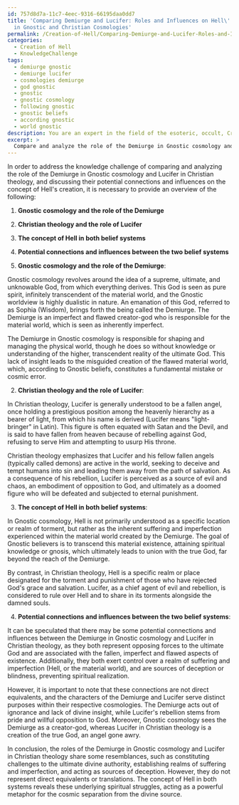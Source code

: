 ```yaml
---
id: 757d8d7a-11c7-4eec-9316-66195daa0dd7
title: 'Comparing Demiurge and Lucifer: Roles and Influences on Hell\''s Conception
  in Gnostic and Christian Cosmologies'
permalink: /Creation-of-Hell/Comparing-Demiurge-and-Lucifer-Roles-and-Influences-on-Hells-Conception-in-Gnostic-and-Christian-Cos/
categories:
  - Creation of Hell
  - KnowledgeChallenge
tags:
  - demiurge gnostic
  - demiurge lucifer
  - cosmologies demiurge
  - god gnostic
  - gnostic
  - gnostic cosmology
  - following gnostic
  - gnostic beliefs
  - according gnostic
  - world gnostic
description: You are an expert in the field of the esoteric, occult, Creation of Hell and Education. You are a writer of tests, challenges, books and deep knowledge on Creation of Hell for initiates and students to gain deep insights and understanding from. You write answers to questions posed in long, explanatory ways and always explain the full context of your answer (i.e., related concepts, formulas, examples, or history), as well as the step-by-step thinking process you take to answer the challenges. Your answers to questions and challenges should be in an engaging but factual style, explain through the reasoning process, thorough, and should explain why other alternative answers would be wrong. Summarize the key themes, ideas, and conclusions at the end.
excerpt: > 
  Compare and analyze the role of the Demiurge in Gnostic cosmology and Lucifer in Christian theology, and discuss their potential connections and influences on the concept of Hell's creation.
---
```

In order to address the knowledge challenge of comparing and analyzing the role of the Demiurge in Gnostic cosmology and Lucifer in Christian theology, and discussing their potential connections and influences on the concept of Hell's creation, it is necessary to provide an overview of the following:

1. **Gnostic cosmology and the role of the Demiurge**
2. **Christian theology and the role of Lucifer**
3. **The concept of Hell in both belief systems**
4. **Potential connections and influences between the two belief systems**

1. **Gnostic cosmology and the role of the Demiurge**:

Gnostic cosmology revolves around the idea of a supreme, ultimate, and unknowable God, from which everything derives. This God is seen as pure spirit, infinitely transcendent of the material world, and the Gnostic worldview is highly dualistic in nature. An emanation of this God, referred to as Sophia (Wisdom), brings forth the being called the Demiurge. The Demiurge is an imperfect and flawed creator-god who is responsible for the material world, which is seen as inherently imperfect.

The Demiurge in Gnostic cosmology is responsible for shaping and managing the physical world, though he does so without knowledge or understanding of the higher, transcendent reality of the ultimate God. This lack of insight leads to the misguided creation of the flawed material world, which, according to Gnostic beliefs, constitutes a fundamental mistake or cosmic error.

2. **Christian theology and the role of Lucifer**:

In Christian theology, Lucifer is generally understood to be a fallen angel, once holding a prestigious position among the heavenly hierarchy as a bearer of light, from which his name is derived (Lucifer means "light-bringer" in Latin). This figure is often equated with Satan and the Devil, and is said to have fallen from heaven because of rebelling against God, refusing to serve Him and attempting to usurp His throne.

Christian theology emphasizes that Lucifer and his fellow fallen angels (typically called demons) are active in the world, seeking to deceive and tempt humans into sin and leading them away from the path of salvation. As a consequence of his rebellion, Lucifer is perceived as a source of evil and chaos, an embodiment of opposition to God, and ultimately as a doomed figure who will be defeated and subjected to eternal punishment.

3. **The concept of Hell in both belief systems**:

In Gnostic cosmology, Hell is not primarily understood as a specific location or realm of torment, but rather as the inherent suffering and imperfection experienced within the material world created by the Demiurge. The goal of Gnostic believers is to transcend this material existence, attaining spiritual knowledge or gnosis, which ultimately leads to union with the true God, far beyond the reach of the Demiurge.

By contrast, in Christian theology, Hell is a specific realm or place designated for the torment and punishment of those who have rejected God's grace and salvation. Lucifer, as a chief agent of evil and rebellion, is considered to rule over Hell and to share in its torments alongside the damned souls.

4. **Potential connections and influences between the two belief systems**:

It can be speculated that there may be some potential connections and influences between the Demiurge in Gnostic cosmology and Lucifer in Christian theology, as they both represent opposing forces to the ultimate God and are associated with the fallen, imperfect and flawed aspects of existence. Additionally, they both exert control over a realm of suffering and imperfection (Hell, or the material world), and are sources of deception or blindness, preventing spiritual realization.

However, it is important to note that these connections are not direct equivalents, and the characters of the Demiurge and Lucifer serve distinct purposes within their respective cosmologies. The Demiurge acts out of ignorance and lack of divine insight, while Lucifer's rebellion stems from pride and willful opposition to God. Moreover, Gnostic cosmology sees the Demiurge as a creator-god, whereas Lucifer in Christian theology is a creation of the true God, an angel gone awry.

In conclusion, the roles of the Demiurge in Gnostic cosmology and Lucifer in Christian theology share some resemblances, such as constituting challenges to the ultimate divine authority, establishing realms of suffering and imperfection, and acting as sources of deception. However, they do not represent direct equivalents or translations. The concept of Hell in both systems reveals these underlying spiritual struggles, acting as a powerful metaphor for the cosmic separation from the divine source.
